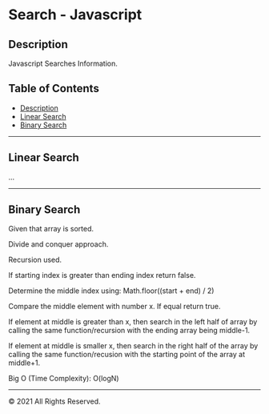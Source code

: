 # Search - Javascript

## Description

Javascript Searches Information.

## Table of Contents

- [Description](#description)
- [Linear Search](#linear-search)
- [Binary Search](#binary-search)

---

## Linear Search

...

---

## Binary Search

Given that array is sorted.

Divide and conquer approach.

Recursion used.

If starting index is greater than ending index return false.

Determine the middle index using:
Math.floor((start + end) / 2)

Compare the middle element with number x. If equal return true.

If element at middle is greater than x, then search in the left half of array by calling the same function/recursion with the ending array being middle-1.

If element at middle is smaller x, then search in the right half of the array by calling the same function/recusion with the starting point of the array at middle+1.

Big O (Time Complexity): O(logN)

---

© 2021 All Rights Reserved.
